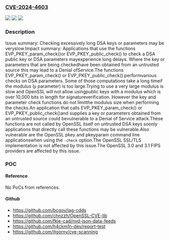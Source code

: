 ### [CVE-2024-4603](https://cve.mitre.org/cgi-bin/cvename.cgi?name=CVE-2024-4603)
![](https://img.shields.io/static/v1?label=Product&message=OpenSSL&color=blue)
![](https://img.shields.io/static/v1?label=Version&message=3.0.0%3C%203.0.14%20&color=brighgreen)
![](https://img.shields.io/static/v1?label=Vulnerability&message=Excessive%20Iteration&color=brighgreen)

### Description

Issue summary: Checking excessively long DSA keys or parameters may be veryslow.Impact summary: Applications that use the functions EVP_PKEY_param_check()or EVP_PKEY_public_check() to check a DSA public key or DSA parameters mayexperience long delays. Where the key or parameters that are being checkedhave been obtained from an untrusted source this may lead to a Denial ofService.The functions EVP_PKEY_param_check() or EVP_PKEY_public_check() performvarious checks on DSA parameters. Some of those computations take a long timeif the modulus (`p` parameter) is too large.Trying to use a very large modulus is slow and OpenSSL will not allow usingpublic keys with a modulus which is over 10,000 bits in length for signatureverification. However the key and parameter check functions do not limitthe modulus size when performing the checks.An application that calls EVP_PKEY_param_check() or EVP_PKEY_public_check()and supplies a key or parameters obtained from an untrusted source could bevulnerable to a Denial of Service attack.These functions are not called by OpenSSL itself on untrusted DSA keys soonly applications that directly call these functions may be vulnerable.Also vulnerable are the OpenSSL pkey and pkeyparam command line applicationswhen using the `-check` option.The OpenSSL SSL/TLS implementation is not affected by this issue.The OpenSSL 3.0 and 3.1 FIPS providers are affected by this issue.

### POC

#### Reference
No PoCs from references.

#### Github
- https://github.com/bcgov/jag-cdds
- https://github.com/chnzzh/OpenSSL-CVE-lib
- https://github.com/fkie-cad/nvd-json-data-feeds
- https://github.com/h4ckm1n-dev/report-test
- https://github.com/jtgorny/cve-scanning

